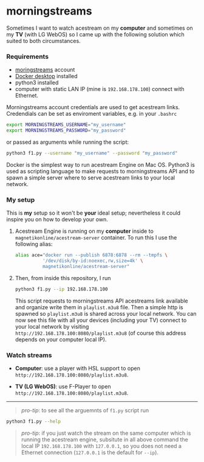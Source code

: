 # morningstreams

Sometimes I want to watch acestream on my **computer** and sometimes on my **TV**
(with LG WebOS) so I came up with the following solution which suited to both
circumstances.


### Requirements

- [moringstreams](http://morningstreams.com/) account
- [Docker desktop](https://www.docker.com/) installed
- python3 installed
- computer with static LAN IP (mine is `192.168.178.100`) connect with Ethernet.

Morningstreams account credentials are used to get acestream links.
Credendials can be set as enviroment variables, e.g. in your `.bashrc`
```bash
export MORNINGSTREAMS_USERNAME="my_username"
export MORNINGSTREAMS_PASSWORD="my_password"
```
or passed as arguments while running the script:
```zsh
python3 f1.py --username "my_username" --password "my_password"
```
Docker is the simplest way to run acestream Engine on Mac OS.
Python3 is used as scripting language to make requests to morningstreams API and
to spawn a simple server where to serve acestream links to your local network.

### My setup
This is **my** setup so it won't be **your** ideal setup; nevertheless it could
inspire you on how to develop your own.

1. Acestream Engine is running on my **computer** inside to 
   `magnetikonline/acestream-server` container. To run this I use the following
   alias:
   ```zsh
   alias ace="docker run --publish 6878:6878 --rm --tmpfs \
             '/dev/disk/by-id:noexec,rw,size=4k' \
             magnetikonline/acestream-server"
   ```

2. Then, from inside this repository, I run
   ```zsh
   python3 f1.py --ip 192.168.178.100
   ```
   This script requests to morningstreams API acestreams link available and
   organize write them in `playlist.m3u8` file. Then a simple http is spawned so
   `playlist.m3u8` is shared across your local network. You can now see this file
   with all your devices (including your TV) connect to your local network by
   visiting `http://192.168.178.100:8080/playlist.m3u8` (of course this address
   depends on your computer local IP).


### Watch streams

- **Computer**: use a player with HSL support to open 
  `http://192.168.178.100:8080/playlist.m3u8`.

- **TV (LG WebOS)**: use F-Player to open 
  `http://192.168.178.100:8080/playlist.m3u8`.

-----
>*pro-tip*: to see all the arguemnts of `f1.py` script run
```bash
python3 f1.py --help
```

>*pro-tip*: if you just watch the stream on the same computer which is running
>the acestream engine, subsitute in all above command the local IP
>`192.168.178.100` with `127.0.0.1`, so you does not need a Ethernet connection
(`127.0.0.1` is the default for `--ip`).
